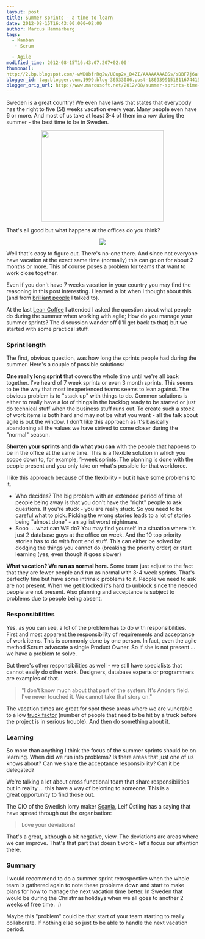 ```yaml
---
layout: post
title: Summer sprints - a time to learn
date: 2012-08-15T16:43:00.000+02:00
author: Marcus Hammarberg
tags:
  - Kanban
   - Scrum

  - Agile
modified_time: 2012-08-15T16:43:07.207+02:00'
thumbnail:
http://2.bp.blogspot.com/-wWDQbfrRq2w/UCup2x_D4ZI/AAAAAAAABSs/sDBF7j6aHsg/s72-c/IMG_2063.jpg
blogger_id: tag:blogger.com,1999:blog-36533086.post-1869399151811674415
blogger_orig_url: http://www.marcusoft.net/2012/08/summer-sprints-time-to-learn.html
---
```


Sweden is a great country! We even have laws that states that everybody
has the right to five (5!) weeks vacation every year. Many people even
have 6 or more. And most of us take at least 3-4 of them in a row during
the summer - the best time to be in Sweden.


<div class="separator" style="clear: both; text-align: center;">

<a
href="http://2.bp.blogspot.com/-wWDQbfrRq2w/UCup2x_D4ZI/AAAAAAAABSs/sDBF7j6aHsg/s1600/IMG_2063.jpg"
data-imageanchor="1" style="margin-left: 1em; margin-right: 1em;"><img
src="http://2.bp.blogspot.com/-wWDQbfrRq2w/UCup2x_D4ZI/AAAAAAAABSs/sDBF7j6aHsg/s320/IMG_2063.jpg"
data-border="0" width="320" height="239" /></a>

</div>

<div class="separator" style="clear: both; text-align: left;">
</div>

<div class="separator" style="clear: both; text-align: left;">

That's all good but what happens at the offices do you think? 

</div>

<div class="separator" style="clear: both; text-align: left;">
</div>

<div class="separator" style="clear: both; text-align: center;">

<a
href="https://encrypted-tbn2.google.com/images?q=tbn:ANd9GcS6s4Sn49hRJp8R7pyetMou320CjSO-k92HPYvyqk8fOvJzzdQQfA"
data-imageanchor="1" style="margin-left: 1em; margin-right: 1em;"><img
src="https://encrypted-tbn2.google.com/images?q=tbn:ANd9GcS6s4Sn49hRJp8R7pyetMou320CjSO-k92HPYvyqk8fOvJzzdQQfA"
data-border="0" /></a>

</div>

<div class="separator" style="clear: both; text-align: left;">
</div>

<div class="separator" style="clear: both; text-align: left;">

Well that's easy to figure out. There's no-one there. And since not
everyone have vacation at the exact same time (normally) this can go on
for about 2 months or more. This of course poses a problem for teams
that want to work close together. 

</div>

<div class="separator" style="clear: both; text-align: left;">
</div>

<div class="separator" style="clear: both; text-align: left;">

Even if you don't have 7 weeks vacation in your country you may find the
reasoning in this post interesting. I learned a lot when I thought about
this (and from <a href="http://torbjorn-gyllebring.blogspot.se/"
target="_blank">brilliant people</a> I talked to).

</div>

At the last
<a href="http://sumpanleancoffee.wordpress.com/" target="_blank">Lean
Coffee</a> I attended I asked the question about what people do during
the summer when working with agile; How do you manage your summer
sprints? The discussion wander off (I'll get back to that) but we
started with some practical stuff.

### Sprint length

The first, obvious question, was how long the sprints people had during
the summer. Here's a couple of possible solutions:

**One really long sprint** that covers the whole time until we're all
back together. I've heard of 7 week sprints or even 3 month sprints.
This seems to be the way that most inexperienced teams seems to lean
against.
The obvious problem is to "stack up" with things to do. Common solutions
is either to really have a lot of things in the backlog ready to be
started or just do technical stuff when the business stuff runs out. To
create such a stock of work items is both hard and may not be what you
want - all the talk about agile is out the window.
I don't like this approach as it's basically abandoning all the values
we have strived to come closer during the "normal" season.

**Shorten your sprints and do what you can** with the people that
happens to be in the office at the same time. This is a flexible
solution in which you scope down to, for example, 1-week sprints. The
planning is done with the people present and you only take on what's
possible for that workforce.

I like this approach because of the flexibility - but it have some
problems to it.

-   Who decides? The big problem with an extended period of time of
    people being away is that you don't have the "right" people to ask
    questions. If you're stuck - you are really stuck. So you need to be
    careful what to pick. Picking the wrong stories leads to a lot of
    stories being "almost done" - an agilist worst nightmare. 
-   Sooo ... what can WE do? You may find yourself in a situation where
    it's just 2 database guys at the office on week. And the 10 top
    priority stories has to do with front end stuff. This can either be
    solved by dodging the things you cannot do (breaking the priority
    order) or start learning (yes, even though it goes slower)

**What vacation? We run as normal here.** Some team just adjust to the
fact that they are fewer people and run as normal with 3-4 week sprints.
That's perfectly fine but have some intrinsic problems to it. People we
need to ask are not present. When we get blocked it's hard to unblock
since the needed people are not present. Also planning and acceptance is
subject to problems due to people being absent.

### Responsibilities

<div>

Yes, as you can see, a lot of the problem has to do
with responsibilities. First and most apparent the responsibility of
requirements and acceptance of work items. This is commonly done by one
person. In fact, even the agile method Scrum advocate a single Product
Owner.
So if she is not present ... we have a problem to solve. 

</div>

<div>
</div>

<div>

But there's other responsibilities as well - we still have specialists
that cannot easily do other work. Designers, database experts or
programmers are examples of that. 

</div>

> "I don't know much about that part of the system. It's Anders field.
> I've never touched it. We cannot take that story on."

The vacation times are great for spot these areas where we are vunerable
to a low <a href="http://toolsforagile.com/blog/archives/3/truck-factor"
target="_blank">truck factor</a> (number of people that need to be hit
by a truck before the project is in serious trouble). And then do
something about it.

### Learning

<div>

So more than anything I think the focus of the summer sprints should be
on learning. When did we run into problems? Is there areas that just one
of us knows about? Can we share the acceptance responsibility? Can it be
delegated? 

</div>

<div>
</div>

<div>

We're talking a lot about cross functional team that share
responsibilities but in reality ... this have a way of beloning to
someone. This is a great opportunity to find those out. 

</div>

<div>
</div>

<div>

The CIO of the Swedish lorry maker
<a href="http://www.scania.com/" target="_blank">Scania</a>, Leif
Östling has a saying that have spread through out the organisation: 

</div>

> Love your deviations!

That's a great, although a bit negative, view. The deviations are areas
where we can improve. That's that part that doesn't work - let's focus
our attention there.

### Summary

<div>

I would recommend to do a summer sprint retrospective when the whole
team is gathered again to note these problems down and start to make
plans for how to manage the next vacation time better. In Sweden that
would be during the Christmas holidays when we all goes to another 2
weeks of free time.  :)

</div>

<div>
</div>

<div>

Maybe this "problem" could be that start of your team starting to really
collaborate. If nothing else so just to be able to handle the next
vacation period. 

</div>
